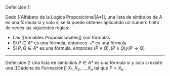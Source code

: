 Definición 1:

Dado [[Alfabeto de la Lógica Proposicional|A*]], una lista de símbolos de A es una fórmula si y solo si se la puede obtener aplicando un número finito de veces las siguientes reglas:
- Las [[Variables Proposicionales]] son fórmulas
- Si $P∈A*$ es una fórmula, entonces $¬P$ es una fórmula
- Si $P,Q∈A*$ es una fórmula, entonces $(P ∨ Q), (P ∧ Q) y (P → Q)$
***
Definición 2
Una lista de símbiolos $P∈A*$ es una fórmula si y solo si existe una [[Cadena de Formación]] $X_1,X_2,...,X_n$ tal que $P=X_n$ .